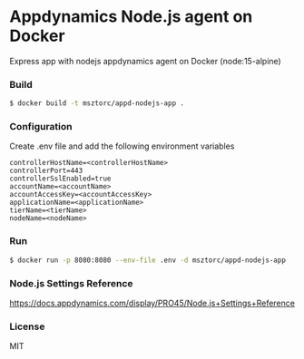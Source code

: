 # Appdynamics Node.js agent on Docker
Express app with nodejs appdynamics agent on Docker (node:15-alpine)


### Build

```bash
$ docker build -t msztorc/appd-nodejs-app .
```

### Configuration

Create .env file and add the following environment variables

```
controllerHostName=<controllerHostName>
controllerPort=443
controllerSslEnabled=true
accountName=<accountName>
accountAccessKey=<accountAccessKey>
applicationName=<applicationName>
tierName=<tierName>
nodeName=<nodeName>
```

### Run

```bash
$ docker run -p 8080:8080 --env-file .env -d msztorc/appd-nodejs-app
```


### Node.js Settings Reference

https://docs.appdynamics.com/display/PRO45/Node.js+Settings+Reference


### License
MIT

